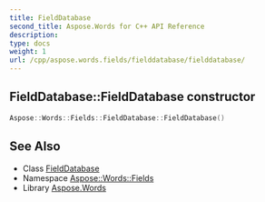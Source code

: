 ```yaml
---
title: FieldDatabase
second_title: Aspose.Words for C++ API Reference
description: 
type: docs
weight: 1
url: /cpp/aspose.words.fields/fielddatabase/fielddatabase/
---
```

## FieldDatabase::FieldDatabase constructor




```cpp
Aspose::Words::Fields::FieldDatabase::FieldDatabase()
```

## See Also

* Class [FieldDatabase](../)
* Namespace [Aspose::Words::Fields](../../)
* Library [Aspose.Words](../../../)
